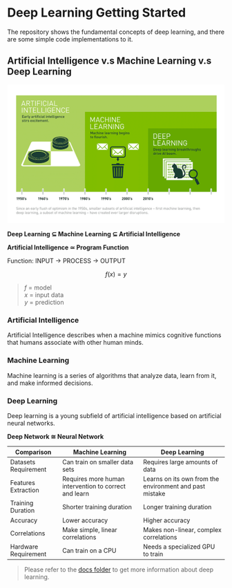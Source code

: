 # Deep Learning Getting Started

The repository shows the fundamental concepts of deep learning, and there are some simple code implementations to it.

## Artificial Intelligence v.s Machine Learning v.s Deep Learning

![alt ai_ml_dl_difference](./reports/figures/ai_ml_dl_differences.png)

**Deep Learning $\subseteq$ Machine Learning $\subseteq$ Artificial Intelligence**

**Artificial Intelligence $\simeq$ Program Function**

Function: INPUT -> PROCESS -> OUTPUT

$$f(x)=y$$

> $f$ = model \
> $x$ = input data \
> $y$ = prediction

### Artificial Intelligence

Artificial Intelligence describes when a machine mimics cognitive functions that humans associate with other human
minds.

### Machine Learning

Machine learning is a series of algorithms that analyze data, learn from it, and make informed decisions.

### Deep Learning

Deep learning is a young subfield of artificial intelligence based on artificial neural networks.

**Deep Network $\cong$ Neural Network**

| Comparison           | Machine Learning                                      | Deep Learning                                           |
|----------------------|-------------------------------------------------------|---------------------------------------------------------|
| Datasets Requirement | Can train on smaller data sets                        | Requires large amounts of data                          |
| Features Extraction  | Requires more human intervention to correct and learn | Learns on its own from the environment and past mistake |
| Training Duration    | Shorter training duration                             | Longer training duration                                |
| Accuracy             | Lower accuracy                                        | Higher accuracy                                         |
| Correlations         | Make simple, linear correlations                      | Makes non-linear, complex correlations                  |
| Hardware Requirement | Can train on a CPU                                    | Needs a specialized GPU to train                        |

> Please refer to the [docs folder](./docs) to get more information about deep learning.
